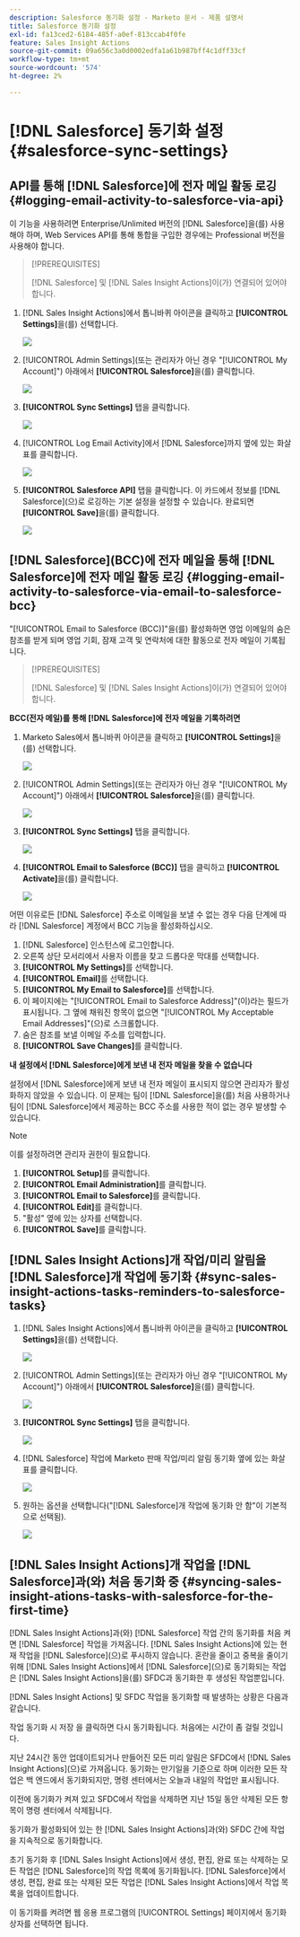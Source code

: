 ```yaml
---
description: Salesforce 동기화 설정 - Marketo 문서 - 제품 설명서
title: Salesforce 동기화 설정
exl-id: fa13ced2-6184-485f-a0ef-813ccab4f0fe
feature: Sales Insight Actions
source-git-commit: 09a656c3a0d0002edfa1a61b987bff4c1dff33cf
workflow-type: tm+mt
source-wordcount: '574'
ht-degree: 2%

---
```


# [!DNL Salesforce] 동기화 설정 {#salesforce-sync-settings}

## API를 통해 [!DNL Salesforce]에 전자 메일 활동 로깅 {#logging-email-activity-to-salesforce-via-api}

이 기능을 사용하려면 Enterprise/Unlimited 버전의 [!DNL Salesforce]을(를) 사용해야 하며, Web Services API를 통해 통합을 구입한 경우에는 Professional 버전을 사용해야 합니다.

>[!PREREQUISITES]
>
>[!DNL Salesforce] 및 [!DNL Sales Insight Actions]이(가) 연결되어 있어야 합니다.

1. [!DNL Sales Insight Actions]에서 톱니바퀴 아이콘을 클릭하고 **[!UICONTROL Settings]**&#x200B;을(를) 선택합니다.

   ![](assets/salesforce-sync-settings-1.png)

1. [!UICONTROL Admin Settings]&#x200B;(또는 관리자가 아닌 경우 &quot;[!UICONTROL My Account]&quot;) 아래에서 **[!UICONTROL Salesforce]**&#x200B;을(를) 클릭합니다.

   ![](assets/salesforce-sync-settings-2.png)

1. **[!UICONTROL Sync Settings]** 탭을 클릭합니다.

   ![](assets/salesforce-sync-settings-3.png)

1. [!UICONTROL Log Email Activity]에서 [!DNL Salesforce]까지 옆에 있는 화살표를 클릭합니다.

   ![](assets/salesforce-sync-settings-4.png)

1. **[!UICONTROL Salesforce API]** 탭을 클릭합니다. 이 카드에서 정보를 [!DNL Salesforce]&#x200B;(으)로 로깅하는 기본 설정을 설정할 수 있습니다. 완료되면 **[!UICONTROL Save]**&#x200B;을(를) 클릭합니다.

   ![](assets/salesforce-sync-settings-5.png)

## [!DNL Salesforce]&#x200B;(BCC)에 전자 메일을 통해 [!DNL Salesforce]에 전자 메일 활동 로깅 {#logging-email-activity-to-salesforce-via-email-to-salesforce-bcc}

&quot;[!UICONTROL Email to Salesforce (BCC)]&quot;을(를) 활성화하면 영업 이메일의 숨은 참조를 받게 되며 영업 기회, 잠재 고객 및 연락처에 대한 활동으로 전자 메일이 기록됩니다.

>[!PREREQUISITES]
>
>[!DNL Salesforce] 및 [!DNL Sales Insight Actions]이(가) 연결되어 있어야 합니다.

**BCC(전자 메일)를 통해 [!DNL Salesforce]에 전자 메일을 기록하려면**

1. Marketo Sales에서 톱니바퀴 아이콘을 클릭하고 **[!UICONTROL Settings]**&#x200B;을(를) 선택합니다.

   ![](assets/salesforce-sync-settings-6.png)

1. [!UICONTROL Admin Settings]&#x200B;(또는 관리자가 아닌 경우 &quot;[!UICONTROL My Account]&quot;) 아래에서 **[!UICONTROL Salesforce]**&#x200B;을(를) 클릭합니다.

   ![](assets/salesforce-sync-settings-7.png)

1. **[!UICONTROL Sync Settings]** 탭을 클릭합니다.

   ![](assets/salesforce-sync-settings-8.png)

1. **[!UICONTROL Email to Salesforce (BCC)]** 탭을 클릭하고 **[!UICONTROL Activate]**&#x200B;을(를) 클릭합니다.

   ![](assets/salesforce-sync-settings-9.png)

어떤 이유로든 [!DNL Salesforce] 주소로 이메일을 보낼 수 없는 경우 다음 단계에 따라 [!DNL Salesforce] 계정에서 BCC 기능을 활성화하십시오.

1. [!DNL Salesforce] 인스턴스에 로그인합니다.
1. 오른쪽 상단 모서리에서 사용자 이름을 찾고 드롭다운 막대를 선택합니다.
1. **[!UICONTROL My Settings]**&#x200B;를 선택합니다.
1. **[!UICONTROL Email]**&#x200B;를 선택합니다.
1. **[!UICONTROL My Email to Salesforce]**&#x200B;를 선택합니다.
1. 이 페이지에는 &quot;[!UICONTROL Email to Salesforce Address]&quot;(이)라는 필드가 표시됩니다. 그 옆에 채워진 항목이 없으면 &quot;[!UICONTROL My Acceptable Email Addresses]&quot;(으)로 스크롤합니다.
1. 숨은 참조를 보낼 이메일 주소를 입력합니다.
1. **[!UICONTROL Save Changes]**&#x200B;를 클릭합니다.

**내 설정에서 [!DNL Salesforce]에게 보낸 내 전자 메일을 찾을 수 없습니다**

설정에서 [!DNL Salesforce]에게 보낸 내 전자 메일이 표시되지 않으면 관리자가 활성화하지 않았을 수 있습니다. 이 문제는 팀이 [!DNL Salesforce]을(를) 처음 사용하거나 팀이 [!DNL Salesforce]에서 제공하는 BCC 주소를 사용한 적이 없는 경우 발생할 수 있습니다.

>[!NOTE]
>
>이를 설정하려면 관리자 권한이 필요합니다.

1. **[!UICONTROL Setup]**&#x200B;를 클릭합니다.
1. **[!UICONTROL Email Administration]**&#x200B;를 클릭합니다.
1. **[!UICONTROL Email to Salesforce]**&#x200B;를 클릭합니다.
1. **[!UICONTROL Edit]**&#x200B;를 클릭합니다.
1. &quot;활성&quot; 옆에 있는 상자를 선택합니다.
1. **[!UICONTROL Save]**&#x200B;를 클릭합니다.

## [!DNL Sales Insight Actions]개 작업/미리 알림을 [!DNL Salesforce]개 작업에 동기화 {#sync-sales-insight-actions-tasks-reminders-to-salesforce-tasks}

1. [!DNL Sales Insight Actions]에서 톱니바퀴 아이콘을 클릭하고 **[!UICONTROL Settings]**&#x200B;을(를) 선택합니다.

   ![](assets/salesforce-sync-settings-10.png)

1. [!UICONTROL Admin Settings]&#x200B;(또는 관리자가 아닌 경우 &quot;[!UICONTROL My Account]&quot;) 아래에서 **[!UICONTROL Salesforce]**&#x200B;을(를) 클릭합니다.

   ![](assets/salesforce-sync-settings-11.png)

1. **[!UICONTROL Sync Settings]** 탭을 클릭합니다.

   ![](assets/salesforce-sync-settings-12.png)

1. [!DNL Salesforce] 작업에 Marketo 판매 작업/미리 알림 동기화 옆에 있는 화살표를 클릭합니다.

   ![](assets/salesforce-sync-settings-13.png)

1. 원하는 옵션을 선택합니다(&quot;[!DNL Salesforce]개 작업에 동기화 안 함&quot;이 기본적으로 선택됨).

   ![](assets/salesforce-sync-settings-14.png)

## [!DNL Sales Insight Actions]개 작업을 [!DNL Salesforce]과(와) 처음 동기화 중 {#syncing-sales-insight-ations-tasks-with-salesforce-for-the-first-time}

[!DNL Sales Insight Actions]과(와) [!DNL Salesforce] 작업 간의 동기화를 처음 켜면 [!DNL Salesforce] 작업을 가져옵니다. [!DNL Sales Insight Actions]에 있는 현재 작업을 [!DNL Salesforce]&#x200B;(으)로 푸시하지 않습니다. 혼란을 줄이고 중복을 줄이기 위해 [!DNL Sales Insight Actions]에서 [!DNL Salesforce]&#x200B;(으)로 동기화되는 작업은 [!DNL Sales Insight Actions]을(를) SFDC과 동기화한 후 생성된 작업뿐입니다.

[!DNL Sales Insight Actions] 및 SFDC 작업을 동기화할 때 발생하는 상황은 다음과 같습니다.

작업 동기화 시 저장 을 클릭하면 다시 동기화됩니다. 처음에는 시간이 좀 걸릴 것입니다.

지난 24시간 동안 업데이트되거나 만들어진 모든 미리 알림은 SFDC에서 [!DNL Sales Insight Actions]&#x200B;(으)로 가져옵니다. 동기화는 만기일을 기준으로 하며 이러한 모든 작업은 백 엔드에서 동기화되지만, 명령 센터에서는 오늘과 내일의 작업만 표시됩니다.

이전에 동기화가 켜져 있고 SFDC에서 작업을 삭제하면 지난 15일 동안 삭제된 모든 항목이 명령 센터에서 삭제됩니다.

동기화가 활성화되어 있는 한 [!DNL Sales Insight Actions]과(와) SFDC 간에 작업을 지속적으로 동기화합니다.

초기 동기화 후 [!DNL Sales Insight Actions]에서 생성, 편집, 완료 또는 삭제하는 모든 작업은 [!DNL Salesforce]의 작업 목록에 동기화됩니다. [!DNL Salesforce]에서 생성, 편집, 완료 또는 삭제된 모든 작업은 [!DNL Sales Insight Actions]에서 작업 목록을 업데이트합니다.

이 동기화를 켜려면 웹 응용 프로그램의 [!UICONTROL Settings] 페이지에서 동기화 상자를 선택하면 됩니다.
